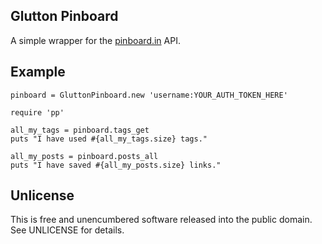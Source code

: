 ## Glutton Pinboard

A simple wrapper for the [pinboard.in](http://pinboard.in) API.

## Example

    pinboard = GluttonPinboard.new 'username:YOUR_AUTH_TOKEN_HERE'
    
    require 'pp'
    
    all_my_tags = pinboard.tags_get
    puts "I have used #{all_my_tags.size} tags."
    
    all_my_posts = pinboard.posts_all
    puts "I have saved #{all_my_posts.size} links."

## Unlicense

This is free and unencumbered software released into the public domain. See UNLICENSE for details.